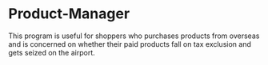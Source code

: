 # Product-Manager
This program is useful for shoppers who purchases products from overseas and is concerned
on whether their paid products fall on tax exclusion and gets seized on the airport.

